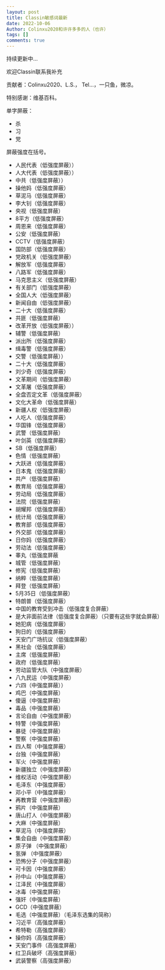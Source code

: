 ```yaml
---
layout: post
title: Classin敏感词最新
date: 2022-10-06
Author: Colinxu2020和许许多多的人（也许）
tags: []
comments: true
---
```

持续更新中...

欢迎Classin联系我补充

贡献者：Colinxu2020、L.S.， Tel...，一只鱼，微凉。

特别感谢：维基百科。

单字屏蔽：

- 杀
- 习
- 党

屏蔽强度在括号。

- 人民代表（低强度屏蔽））
- 人大代表（低强度屏蔽））
- 中共（低强度屏蔽））
- 操他妈（低强度屏蔽）
- 草泥马（低强度屏蔽）
- 李大钊（低强度屏蔽）
- 央视（低强度屏蔽）
- 8平方（低强度屏蔽）
- 周恩来（低强度屏蔽）
- 公安（低强度屏蔽）
- CCTV（低强度屏蔽）
- 国防部（低强度屏蔽）
- 党政机关（低强度屏蔽）
- 解放军（低强度屏蔽）
- 八路军（低强度屏蔽）
- 马克思主义（低强度屏蔽）
- 有关部门（低强度屏蔽）
- 全国人大（低强度屏蔽）
- 新闻自由（低强度屏蔽）
- 二十大（低强度屏蔽）
- 共匪（低强度屏蔽）
- 改革开放（低强度屏蔽））
- 辅警（低强度屏蔽）
- 派出所（低强度屏蔽）
- 缉毒警（低强度屏蔽）
- 交警（低强度屏蔽））
- 二十大（低强度屏蔽）
- 刘少奇（低强度屏蔽）
- 文革期间（低强度屏蔽）
- 文革屠（低强度屏蔽）
- 全盘否定文革（低强度屏蔽）
- 文化大革命（低强度屏蔽）
- 新疆人权（低强度屏蔽）
- 人吃人（低强度屏蔽）
- 华国锋（低强度屏蔽）
- 武警（低强度屏蔽）
- 叶剑英（低强度屏蔽）
- SB（低强度屏蔽）
- 色情（低强度屏蔽）
- 大跃进（低强度屏蔽）
- 日本鬼（低强度屏蔽）
- 共产（低强度屏蔽）
- 教育局（低强度屏蔽）
- 劳动局（低强度屏蔽）
- 法院（低强度屏蔽）
- 胡耀邦（低强度屏蔽）
- 统计局（低强度屏蔽）
- 教育部（低强度屏蔽）
- 外交部（低强度屏蔽）
- 日你妈（低强度屏蔽）
- 劳动法（低强度屏蔽）
- 睾丸（低强度屏蔽
- 城管（低强度屏蔽）
- 修宪（低强度屏蔽）
- 纳粹（低强度屏蔽）
- 拜登（低强度屏蔽）
- 5月35日（低强度屏蔽）
- 特朗普（低强度屏蔽）
- 中国的教育受到冲击（低强度复合屏蔽）
- 是大非面前法律（低强度复合屏蔽）（只要有这些字就会屏蔽）
- 她犯病（低强度屏蔽）
- 狗日的（低强度屏蔽）
- 天安门广场抗议（低强度屏蔽）
- 黑社会（低强度屏蔽）
- 主席（低强度屏蔽）
- 政府（低强度屏蔽）
- 劳动监管大队（中强度屏蔽）
- 八九民运（中强度屏蔽）
- 六四（中强度屏蔽））
- 鸡巴（中强度屏蔽）
- 傻逼（中强度屏蔽）
- 毒品（中强度屏蔽）
- 言论自由（中强度屏蔽）
- 特警（中强度屏蔽）
- 暴徒（中强度屏蔽）
- 警察（中强度屏蔽）
- 四人帮（中强度屏蔽）
- 台独（中强度屏蔽）
- 军火（中强度屏蔽）
- 新疆独立（中强度屏蔽）
- 维权活动（中强度屏蔽）
- 毛泽东（中强度屏蔽）
- 邓小平（中强度屏蔽）
- 再教育营（中强度屏蔽）
- 鸦片（中强度屏蔽）
- 唐山打人（中强度屏蔽）
- 大麻（中强度屏蔽）
- 草泥马（中强度屏蔽）
- 集会自由（中强度屏蔽）
- 原子弹 （中强度屏蔽）
- 氢弹 （中强度屏蔽）
- 恐怖分子（中强度屏蔽）
- 可卡因（中强度屏蔽）
- 孙中山（中强度屏蔽）
- 江泽民（中强度屏蔽）
- 冰毒（中强度屏蔽）
- 强奸（中强度屏蔽）
- GCD（中强度屏蔽）
- 毛选（中强度屏蔽）（毛泽东选集的简称）
- 习近平（高强度屏蔽）
- 希特勒（高强度屏蔽）
- 操你妈（高强度屏蔽）
- 天安门事件（高强度屏蔽）
- 红卫兵破坏（高强度屏蔽）
- 武装警察（高强度屏蔽）
